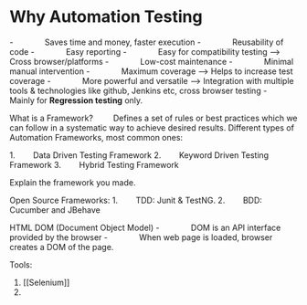 
# Why Automation Testing

-              Saves time and money, faster execution
-              Reusability of code
-              Easy reporting
-              Easy for compatibility testing --> Cross browser/platforms
-              Low-cost maintenance
-              Minimal manual intervention
-              Maximum coverage --> Helps to increase test coverage
-              More powerful and versatile --> Integration with multiple tools & technologies like github, Jenkins etc, cross browser testing
-              Mainly for **Regression testing** only.


What is a Framework?
        Defines a set of rules or best practices which we can follow in a systematic way to achieve desired results. Different types of Automation Frameworks, most common ones:

1.        Data Driven Testing Framework
2.        Keyword Driven Testing Framework
3.        Hybrid Testing Framework

Explain the framework you made.

Open Source Frameworks:
1.        TDD: Junit & TestNG.
2.        BDD: Cucumber and JBehave


HTML DOM (Document Object Model)
-              DOM is an API interface provided by the browser
-              When web page is loaded, browser creates a DOM of the page.



Tools:
1. [[Selenium]]
2. 